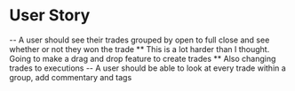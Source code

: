 # User Story
-- A user should see their trades grouped by open to full close and see whether or not they won the trade
    ** This is a lot harder than I thought. Going to make a drag and drop feature to create trades
    ** Also changing trades to executions
-- A user should be able to look at every trade within a group, add commentary and tags
